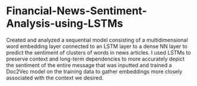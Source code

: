 # Financial-News-Sentiment-Analysis-using-LSTMs

Created and analyzed a sequential model consisting of a multidimensional word embedding layer connected to an LSTM layer to a dense NN layer to predict the sentiment of clusters of words in news articles. I used LSTMs to preserve context and long-term dependencies to more accurately depict the sentiment of the entire message that was inputted and trained a Doc2Vec model on the training data to gather embeddings more closely associated with the context we desired.

